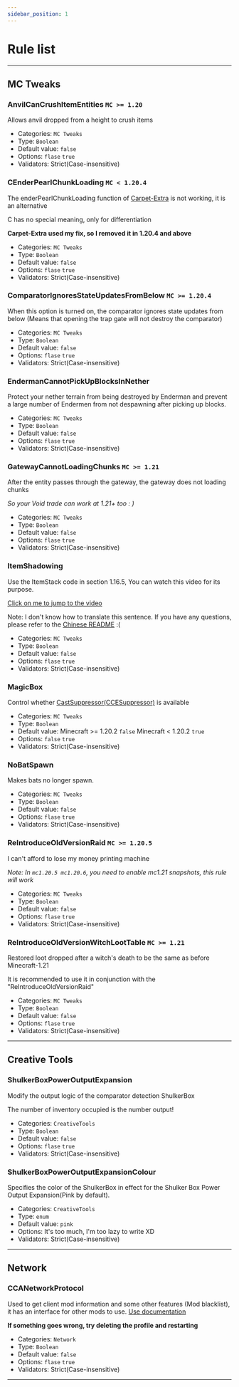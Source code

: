 ```yaml
---
sidebar_position: 1
---
```

# Rule list

---

## MC Tweaks

### AnvilCanCrushItemEntities `MC >= 1.20`

Allows anvil dropped from a height to crush items

- Categories: ```MC Tweaks```
- Type: ```Boolean```
- Default value: ```false```
- Options: ```flase``` ```true```
- Validators: Strict(Case-insensitive)

### CEnderPearlChunkLoading `MC < 1.20.4`
The enderPearlChunkLoading function of [Carpet-Extra](https://github.com/gnembon/carpet-extra) is not working, it is an alternative

C has no special meaning, only for differentiation

**Carpet-Extra used my fix, so I removed it in 1.20.4 and above**

- Categories: ```MC Tweaks```
- Type: ```Boolean```
- Default value: ```false```
- Options: ```flase``` ```true```
- Validators: Strict(Case-insensitive)

### ComparatorIgnoresStateUpdatesFromBelow `MC >= 1.20.4`

When this option is turned on, the comparator ignores state updates from below
(Means that opening the trap gate will not destroy the comparator)

- Categories: ```MC Tweaks```
- Type: ```Boolean```
- Default value: ```false```
- Options: ```flase``` ```true```
- Validators: Strict(Case-insensitive)

### EndermanCannotPickUpBlocksInNether

Protect your nether terrain from being destroyed by Enderman and prevent a large number of Endermen from not despawning after picking up blocks.

- Categories: ```MC Tweaks```
- Type: ```Boolean```
- Default value: ```false```
- Options: ```flase``` ```true```
- Validators: Strict(Case-insensitive)

### GatewayCannotLoadingChunks `MC >= 1.21`

After the entity passes through the gateway, the gateway does not loading chunks

*So your Void trade can work at 1.21+ too : )*

- Categories: ```MC Tweaks```
- Type: ```Boolean```
- Default value: ```false```
- Options: ```flase``` ```true```
- Validators: Strict(Case-insensitive)

### ItemShadowing
Use the ItemStack code in section 1.16.5, You can watch this video for its purpose.

[Click on me to jump to the video](https://youtu.be/mTeYwq7HaEA)

Note: I don't know how to translate this sentence. If you have any questions, please refer to the [Chinese README](https://github.com/Crystal0404/CrystalCarpetAddition) :(

- Categories: ```MC Tweaks```
- Type: ```Boolean```
- Default value: ```false```
- Options: ```flase``` ```true```
- Validators: Strict(Case-insensitive)

### MagicBox
Control whether [CastSuppressor(CCESuppressor)](https://www.bilibili.com/read/cv24323749) is available

- Categories: ```MC Tweaks```
- Type: ```Boolean```
- Default value: Minecraft >= 1.20.2 ```false```  Minecraft < 1.20.2 ```true```
- Options: ```false``` ```true```
- Validators: Strict(Case-insensitive)

### NoBatSpawn

Makes bats no longer spawn.

- Categories: ```MC Tweaks```
- Type: ```Boolean```
- Default value: ```false```
- Options: ```flase``` ```true```
- Validators: Strict(Case-insensitive)


### ReIntroduceOldVersionRaid `MC >= 1.20.5`

I can't afford to lose my money printing machine

*Note: In `mc1.20.5 mc1.20.6`, you need to enable mc1.21 snapshots, this rule will work*

- Categories: ```MC Tweaks```
- Type: ```Boolean```
- Default value: ```false```
- Options: ```flase``` ```true```
- Validators: Strict(Case-insensitive)

### ReIntroduceOldVersionWitchLootTable `MC >= 1.21`

Restored loot dropped after a witch's death to be the same as before Minecraft-1.21

It is recommended to use it in conjunction with the "ReIntroduceOldVersionRaid"

- Categories: ```MC Tweaks```
- Type: ```Boolean```
- Default value: ```false```
- Options: ```flase``` ```true```
- Validators: Strict(Case-insensitive)

---

## Creative Tools

### ShulkerBoxPowerOutputExpansion

Modify the output logic of the comparator detection ShulkerBox

The number of inventory occupied is the number output!

- Categories: ```CreativeTools```
- Type: ```Boolean```
- Default value: ```false```
- Options: ```flase``` ```true```
- Validators: Strict(Case-insensitive)

### ShulkerBoxPowerOutputExpansionColour

Specifies the color of the ShulkerBox in effect for the Shulker Box Power Output Expansion(Pink by default).

- Categories: ```CreativeTools```
- Type: ```enum```
- Default value: ```pink```
- Options: It's too much, I'm too lazy to write XD
- Validators: Strict(Case-insensitive)

---

## Network

### CCANetworkProtocol

Used to get client mod information and some other features (Mod blacklist), it has an interface for other mods to use. [Use documentation](https://crystal0404.github.io/cca-doc/en/docs/CCANetworkProtocol)

**If something goes wrong, try deleting the profile and restarting**

- Categories: ```Network```
- Type: ```Boolean```
- Default value: ```false```
- Options: ```flase``` ```true```
- Validators: Strict(Case-insensitive)

---

